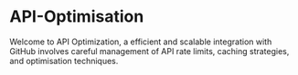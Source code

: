 # API-Optimisation
Welcome to API Optimization, a efficient and scalable integration with GitHub involves careful management of API rate limits, caching strategies, and optimisation techniques. 
